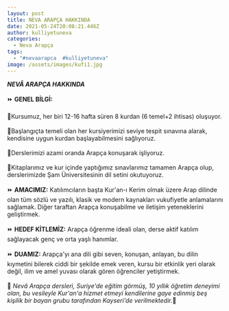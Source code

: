```yaml
---
layout: post
title: NEVA ARAPÇA HAKKINDA
date: 2021-05-24T20:08:21.446Z
author: kulliyetuneva
categories:
  - Neva Arapça
tags:
  - "#nevaarapca  #kulliyetuneva"
image: /assets/images/kufi1.jpg
---
```

<!--StartFragment-->

***NEVÂ ARAPÇA HAKKINDA***\
\
⏩ **GENEL BİLGİ:**\
\
🔸Kursumuz, her biri 12-16 hafta süren 8 kurdan (6 temel+2 ihtisas) oluşuyor.\
\
🔸Başlangıçta temeli olan her kursiyerimizi seviye tespit sınavına alarak, kendisine uygun kurdan başlayabilmesini sağlıyoruz.\
\
🔸Derslerimizi azami oranda Arapça konuşarak işliyoruz.\
\
🔸Kitaplarımız ve kur içinde yaptığımız sınavlarımız tamamen Arapça olup, derslerimizde Şam Üniversitesinin dil setini okutuyoruz.\
\
⏩ **AMACIMIZ:** Katılımcıların başta Kur'an-ı Kerim olmak üzere Arap dilinde olan tüm sözlü ve yazılı, klasik ve modern kaynakları vukufiyetle anlamalarını sağlamak. Diğer taraftan Arapça konuşabilme ve iletişim yeteneklerini geliştirmek.\
\
⏩ **HEDEF KİTLEMİZ:** Arapça öğrenme ideali olan, derse aktif katılım sağlayacak genç ve orta yaşlı hanımlar.\
\
⏩ **DUAMIZ:** Arapça'yı ana dili gibi seven, konuşan, anlayan, bu dilin kıymetini bilerek ciddi bir şekilde emek veren, kursu bir etkinlik yeri olarak değil, ilim ve amel yuvası olarak gören öğrenciler yetiştirmek.\
\
🌿 *Nevâ Arapça dersleri, Suriye'de eğitim görmüş, 10 yıllık öğretim deneyimi olan, bu vesileyle Kur'an'a hizmet etmeyi kendilerine gaye edinmiş beş kişilik bir bayan grubu tarafından Kayseri'de verilmektedir.*🌿[](https://www.instagram.com/explore/tags/nevaarapca/)

<!--EndFragment-->